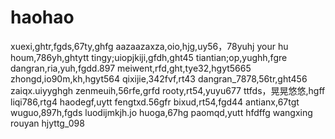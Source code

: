 # haohao
xuexi,ghtr,fgds,67ty,ghfg
aazaazaxza,oio,hjg,uy56，78yuhj
your hu houm,786yh,ghtytt
tingy;uiopjkiji,gfdh,ght45
tiantian;op,yughh,fgre
dangran,ria,yuh,fgdd.897
meiwent,rfd,ght,tye32,hgyt5665
zhongd,io90m,kh,hgyt564
qixijie,342fvf,rt43
dangran_7878,56tr,ght456
zaiqx.uiyyghgh
zenmeuih,56rfe,grfd
rooty,rt54,yuyu677
ttfds，晃晃悠悠,hgff
liqi786,rtg4
haodegf,uytt
fengtxd.56gfr
bixud,rt54,fgd44
antianx,67tgt
wuguo,897h,fgds
luodijmkjh.jo
huoga,67hg
paomqd,yutt
hfdffg
wangxing
rouyan
hjyttg_098
